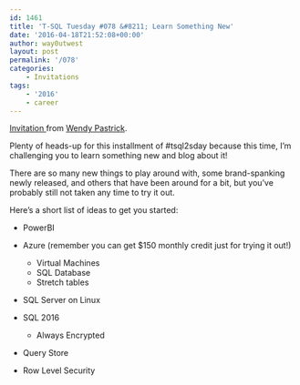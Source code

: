 ```yaml
---
id: 1461
title: 'T-SQL Tuesday #078 &#8211; Learn Something New'
date: '2016-04-18T21:52:08+00:00'
author: way0utwest
layout: post
permalink: '/078'
categories:
    - Invitations
tags:
    - '2016'
    - career
---
```


[Invitation ](https://wendyverse.blogspot.com/2016/04/its-time-for-t-sql-tuesday-78-may-2016.html) from [Wendy Pastrick](https://wendyverse.blogspot.com/).

Plenty of heads-up for this installment of #tsql2sday because this time, I’m challenging you to learn something new and blog about it!

There are so many new things to play around with, some brand-spanking newly released, and others that have been around for a bit, but you’ve probably still not taken any time to try it out.

Here’s a short list of ideas to get you started:

- PowerBI
- Azure (remember you can get $150 monthly credit just for trying it out!) 
    - Virtual Machines
    - SQL Database
    - Stretch tables
- SQL Server on Linux
- SQL 2016 
    - Always Encrypted
- Query Store

- Row Level Security